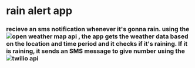 # rain alert app

### recieve an sms notification whenever it's gonna rain. using the ![open weather map api](https://openweathermap.org/api) , the app gets the weather data based on the location and time period and it checks if it's raining. If it is raining, it sends an SMS message to give number using the ![twilio api](https://www.twilio.com/en-us) 
